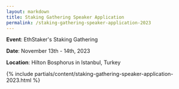 ```yaml
---
layout: markdown
title: Staking Gathering Speaker Application
permalink: /staking-gathering-speaker-application-2023
---
```



**Event**: EthStaker's Staking Gathering

**Date**: November 13th - 14th, 2023

**Location**: Hilton Bosphorus in Istanbul, Turkey

{% include partials/content/staking-gathering-speaker-application-2023.html %}
